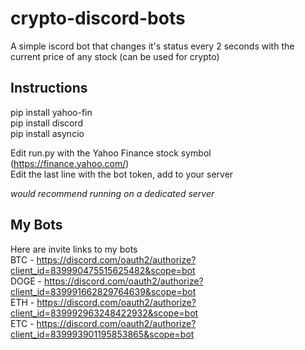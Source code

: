 # crypto-discord-bots
A simple iscord bot that changes it's status every 2 seconds with the current price of any stock (can be used for crypto)

## Instructions

pip install yahoo-fin \
pip install discord \
pip install asyncio

Edit run.py with the Yahoo Finance stock symbol (https://finance.yahoo.com/) \
Edit the last line with the bot token, add to your server

*would recommend running on a dedicated server*

## My Bots 
Here are invite links to my bots \
BTC - https://discord.com/oauth2/authorize?client_id=839990475515625482&scope=bot \
DOGE - https://discord.com/oauth2/authorize?client_id=839991662829764639&scope=bot \
ETH - https://discord.com/oauth2/authorize?client_id=839992963248422932&scope=bot \
ETC - https://discord.com/oauth2/authorize?client_id=839993901195853865&scope=bot
